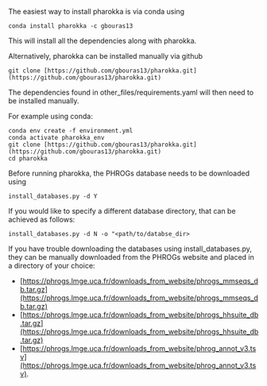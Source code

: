 The easiest way to install pharokka is via conda using

`conda install pharokka -c gbouras13`

This will install all the dependencies along with pharokka.

Alternatively, pharokka can be installed manually via github

`git clone [https://github.com/gbouras13/pharokka.git](https://github.com/gbouras13/pharokka.git)`

The dependencies found in other_files/requirements.yaml will then need to be installed manually.

For example using conda:

```
conda env create -f environment.yml
conda activate pharokka_env
git clone [https://github.com/gbouras13/pharokka.git](https://github.com/gbouras13/pharokka.git)
cd pharokka
```

Before running pharokka, the PHROGs database needs to be downloaded using

`install_databases.py -d Y`


If you would like to specify a different database directory, that can be achieved as follows:

`install_databases.py -d N -o "<path/to/databse_dir>`

If you have trouble downloading the databases using install_databases.py, they can be manually downloaded from the PHROGs website and placed in a directory of your choice:

* [https://phrogs.lmge.uca.fr/downloads_from_website/phrogs_mmseqs_db.tar.gz](https://phrogs.lmge.uca.fr/downloads_from_website/phrogs_mmseqs_db.tar.gz)
* [https://phrogs.lmge.uca.fr/downloads_from_website/phrogs_hhsuite_db.tar.gz](https://phrogs.lmge.uca.fr/downloads_from_website/phrogs_hhsuite_db.tar.gz)
* [https://phrogs.lmge.uca.fr/downloads_from_website/phrog_annot_v3.tsv](https://phrogs.lmge.uca.fr/downloads_from_website/phrog_annot_v3.tsv).
